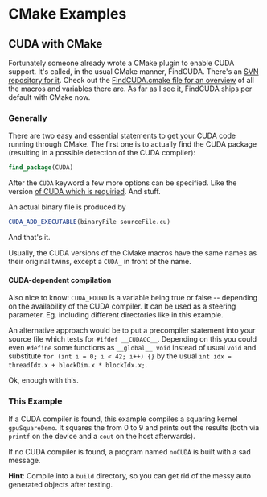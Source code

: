 # CMake Examples
## CUDA with CMake

Fortunately someone already wrote a CMake plugin to enable CUDA support. It's called, in the usual CMake manner, FindCUDA.
There's an [SVN repository for it](https://gforge.sci.utah.edu/gf/project/findcuda/scmsvn/?action=browse&path=%2Ftrunk%2F). Check out the [FindCUDA.cmake file for an overview](https://gforge.sci.utah.edu/gf/project/findcuda/scmsvn/?action=browse&path=%2Ftrunk%2FCMake%2Fcuda%2FFindCUDA.cmake&view=markup) of all the macros and variables there are. As far as I see it, FindCUDA ships per default with CMake now.

### Generally
There are two easy and essential statements to get your CUDA code running through CMake. The first one is to actually find the CUDA package (resulting in a possible detection of the CUDA compiler):

```CMake
find_package(CUDA)
```

After the `CUDA` keyword a few more options can be specified. Like the version [of CUDA which is requiried](https://gforge.sci.utah.edu/gf/project/findcuda/scmsvn/?action=browse&path=%2Ftrunk%2FCMakeLists.txt&view=markup). And stuff.

An actual binary file is produced by 

```CMAKE
CUDA_ADD_EXECUTABLE(binaryFile sourceFile.cu)
```

And that's it.

Usually, the CUDA versions of the CMake macros have the same names as their original twins, except a `CUDA_` in front of the name.

#### CUDA-dependent compilation
Also nice to know:
`CUDA_FOUND` is a variable being true or false -- depending on the availability of the CUDA compiler. It can be used as a steering parameter. Eg. including different directories like in this example.

An alternative approach would be to put a precompiler statement into your source file which tests for `#ifdef __CUDACC__`. Depending on this you could even `#define` some functions as `__global__ void` instead of usual `void` and substitute `for (int i = 0; i < 42; i++) {}` by the usual `int idx = threadIdx.x + blockDim.x * blockIdx.x;`.

Ok, enough with this.

### This Example
If a CUDA compiler is found, this example compiles a squaring kernel `gpuSquareDemo`. It squares the from 0 to 9 and prints out the results (both via `printf` on the device and a `cout` on the host afterwards).

If no CUDA compiler is found, a program named `noCUDA` is built with a sad message.

**Hint**: Compile into a `build` directory, so you can get rid of the messy auto generated objects after testing.
